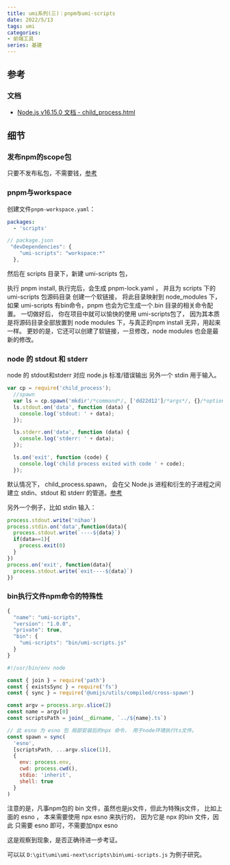 ```yaml
---
title: umi系列(三)：pnpm与umi-scripts
date: 2022/5/13
tags: umi
categories: 
- 前端工具
series: 基建
---
```




## 参考

### 文档

- [Node.js v16.15.0 文档  -  child_process.html](http://nodejs.cn/api-v16/child_process.html)

## 细节

### 发布npm的scope包
只要不发布私包，不需要钱，[参考](http://www.javashuo.com/article/p-dcxlagwa-gp.html)


### pnpm与workspace
创建文件`pnpm-workspace.yaml`：
```yaml
packages:
  - 'scripts'

```

```js
// package.json
 "devDependencies": {
    "umi-scripts": "workspace:*"
  },
```
然后在 scripts 目录下，新建 umi-scripts 包，

执行 pnpm install,
执行完后，会生成 pnpm-lock.yaml ，
并且为 scripts 下的  umi-scripts 包源码目录 创建一个软链接，
将此目录映射到 node_modules 下，
如果 umi-scripts 有bin命令，pnpm 也会为它生成一个.bin 目录的相关命令配置。
一切做好后， 你在项目中就可以愉快的使用 umi-scripts包了，
因为其本质是将源码目录全部放置到 node modules 下，与真正的npm install 无异，用起来一样。
更妙的是，它还可以创建了软链接，一旦修改，node modules 也会是最新的修改。


### node 的 stdout 和 stderr
node 的 stdout和stderr 对应 node.js 标准/错误输出
另外一个 stdin 用于输入。
```js
var cp = require('child_process');
  //spawn
  var ls = cp.spawn('mkdir'/*command*/, ['dd22d12']/*args*/, {}/*options, [optional]*/);
  ls.stdout.on('data', function (data) {
    console.log('stdout: ' + data);
  });

  ls.stderr.on('data', function (data) {
    console.log('stderr: ' + data);
  });

  ls.on('exit', function (code) {
    console.log('child process exited with code ' + code);
  });
```
默认情况下， child_process.spawn， 会在父 Node.js 进程和衍生的子进程之间建立 stdin、stdout 和 stderr 的管道。[参考](http://nodejs.cn/api-v16/child_process.html#child_processspawncommand-args-options)


另外一个例子，比如 stdin 输入：
```js
process.stdout.write('nihao')
process.stdin.on('data',function(data){
  process.stdout.write(`----${data}`)
  if(data==1){
    process.exit(0)
  }
})
process.on('exit', function(data){
  process.stdout.write(`exit----${data}`)
})

```

### bin执行文件npm命令的特殊性
```js
{
  "name": "umi-scripts",
  "version": "1.0.0",
  "private": true,
  "bin": {
    "umi-scripts": "bin/umi-scripts.js"
  }
}

```

```js
#!/usr/bin/env node

const { join } = require('path')
const { existsSync } = require('fs')
const { sync } = require('@umijs/utils/compiled/cross-spawn')

const argv = process.argv.slice(2)
const name = argv[0]
const scriptsPath = join(__dirname, `../${name}.ts`)

// 此 esno 为 esno 包 局部安装后的npx 命令， 用于node环境执行ts文件。
const spawn = sync(
  'esno',
  [scriptsPath, ...argv.slice(1)],
  {
    env: process.env,
    cwd: process.cwd(),
    stdio: 'inherit',
    shell: true
  }
)

```

注意的是，凡事npm包的 bin 文件，虽然也是js文件，但此为特殊js文件，
比如上面的 esno ， 本来需要使用 npx esno 来执行的，
因为它是 npx 的bin 文件，因此 只需要 esno 即可，不需要加npx esno

这是观察到现象，是否正确待进一步考证。

可以以 `D:\git\umi\umi-next\scripts\bin\umi-scripts.js` 为例子研究。

